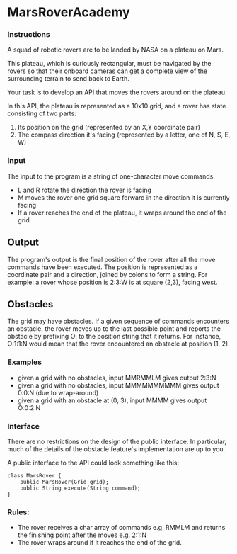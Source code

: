 # MarsRoverAcademy

### Instructions
A squad of robotic rovers are to be landed by NASA on a plateau on Mars.

This plateau, which is curiously rectangular, must be navigated by the rovers so that their onboard cameras can get a complete view of the surrounding terrain to send back to Earth.

Your task is to develop an API that moves the rovers around on the plateau.

In this API, the plateau is represented as a 10x10 grid, and a rover has state consisting of two parts:

1. Its position on the grid (represented by an X,Y coordinate pair)
2. The compass direction it's facing (represented by a letter, one of N, S, E, W)

### Input

The input to the program is a string of one-character move commands:

* L and R rotate the direction the rover is facing
* M moves the rover one grid square forward in the direction it is currently facing
* If a rover reaches the end of the plateau, it wraps around the end of the grid.

## Output
The program's output is the final position of the rover after all the move commands have been executed. The position is represented as a coordinate pair and a direction, joined by colons to form a string. For example: a rover whose position is 2:3:W is at square (2,3), facing west.

## Obstacles
The grid may have obstacles. If a given sequence of commands encounters an obstacle, the rover moves up to the last possible point and reports the obstacle by prefixing O: to the position string that it returns. For instance, O:1:1:N would mean that the rover encountered an obstacle at position (1, 2).

### Examples
* given a grid with no obstacles, input MMRMMLM gives output 2:3:N
* given a grid with no obstacles, input MMMMMMMMMM gives output 0:0:N (due to wrap-around)
* given a grid with an obstacle at (0, 3), input MMMM gives output O:0:2:N

### Interface
There are no restrictions on the design of the public interface. In particular, much of the details of the obstacle feature's implementation are up to you.

A public interface to the API could look something like this:

```
class MarsRover {
    public MarsRover(Grid grid);
    public String execute(String command);
}
```

### Rules:

* The rover receives a char array of commands e.g. RMMLM and returns the finishing point after the moves e.g. 2:1:N
* The rover wraps around if it reaches the end of the grid.